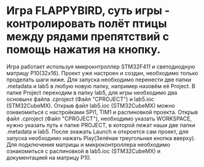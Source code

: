 # Игра FLAPPYBIRD, суть игры - контролировать полёт птицы между рядами препятствий с помощь нажатия на кнопку.
Игра работает используя микрокнтроллер STM32F411 и светодиодную матрицу P10(32х16). Проект уже настроен и создан, необходимо только проделать шаги ниже.
Для запуска необходимо перенести две папки .metadata и lab5 в любую новую папку, например назовём её Project.
В папке Project переходим в папку lab5, для игры необходимо два основынх файла .cproject (Файл "CPROJECT") и lab5.ioc (STM32CubeMX).
Открыв файл lab5.ioc (STM32CubeMX) можно ознакомиться с настройками SPI1, TIM1 и распиновкой проекта.
Открыв файл .cproject (Файл "CPROJECT"), необходимо указать WORKSPACE, нужно указать путь к папке PROJECT, в которой лежат наши две папки .metadata и lab5. После знажать Launch и откроется сам проект, для запуска необходимо нажать Play(Зелёная треугольная кнопка вверху).
Для подключения матрицы и микроконтроллера необходимо ознакомиться с распиновкой в lab5.ioc (STM32CubeMX) и документацией на матрицу P10.
